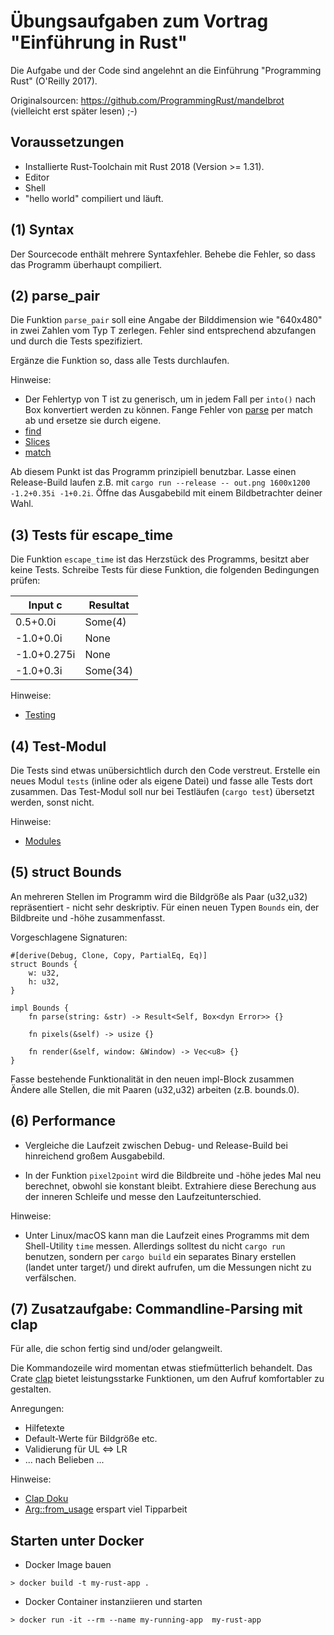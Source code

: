 # Übungsaufgaben zum Vortrag "Einführung in Rust"

Die Aufgabe und der Code sind angelehnt an die Einführung "Programming Rust"
(O'Reilly 2017).

Originalsourcen: https://github.com/ProgrammingRust/mandelbrot (vielleicht erst
später lesen) ;-)


## Voraussetzungen

- Installierte Rust-Toolchain mit Rust 2018 (Version >= 1.31).
- Editor
- Shell
- "hello world" compiliert und läuft.


## (1) Syntax

Der Sourcecode enthält mehrere Syntaxfehler. Behebe die Fehler, so dass das
Programm überhaupt compiliert.


## (2) parse_pair

Die Funktion `parse_pair` soll eine Angabe der Bilddimension wie "640x480" in
zwei Zahlen vom Typ T zerlegen. Fehler sind entsprechend abzufangen und durch
die Tests spezifiziert.

Ergänze die Funktion so, dass alle Tests durchlaufen.

Hinweise:

- Der Fehlertyp von T ist zu generisch, um in jedem Fall per `into()` nach
    Box<dyn Error> konvertiert werden zu können. Fange Fehler von
    [parse](https://doc.rust-lang.org/std/primitive.str.html#method.parse) per
    match ab und ersetze sie durch eigene.
- [find](https://doc.rust-lang.org/std/primitive.str.html#method.find)
- [Slices](https://doc.rust-lang.org/book/ch04-03-slices.html)
- [match](https://doc.rust-lang.org/book/ch06-02-match.html)

Ab diesem Punkt ist das Programm prinzipiell benutzbar. Lasse einen
Release-Build laufen z.B. mit
`cargo run --release -- out.png 1600x1200 -1.2+0.35i -1+0.2i`. Öffne das
Ausgabebild mit einem Bildbetrachter deiner Wahl.


## (3) Tests für escape_time

Die Funktion `escape_time` ist das Herzstück des Programms, besitzt aber keine
Tests. Schreibe Tests für diese Funktion, die folgenden Bedingungen prüfen:

| Input c     | Resultat |
|-------------|----------|
|  0.5+0.0i   | Some(4)  |
| -1.0+0.0i   | None     |
| -1.0+0.275i | None     |
| -1.0+0.3i   | Some(34) |

Hinweise:

- [Testing](https://doc.rust-lang.org/book/ch11-00-testing.html)


## (4) Test-Modul

Die Tests sind etwas unübersichtlich durch den Code verstreut. Erstelle ein
neues Modul `tests` (inline oder als eigene Datei) und fasse alle Tests dort
zusammen. Das Test-Modul soll nur bei Testläufen (`cargo test`) übersetzt
werden, sonst nicht.

Hinweise:

- [Modules](https://doc.rust-lang.org/book/ch07-02-modules-and-use-to-control-scope-and-privacy.html)


## (5) struct Bounds

An mehreren Stellen im Programm wird die Bildgröße als Paar (u32,u32)
repräsentiert - nicht sehr deskriptiv. Für einen neuen Typen `Bounds` ein, der
Bildbreite und -höhe zusammenfasst.

Vorgeschlagene Signaturen:

```
#[derive(Debug, Clone, Copy, PartialEq, Eq)]
struct Bounds {
    w: u32,
    h: u32,
}

impl Bounds {
    fn parse(string: &str) -> Result<Self, Box<dyn Error>> {}

    fn pixels(&self) -> usize {}

    fn render(&self, window: &Window) -> Vec<u8> {}
}
```

Fasse bestehende Funktionalität in den neuen impl-Block zusammen
Ändere alle Stellen, die mit Paaren (u32,u32) arbeiten (z.B. bounds.0).


## (6) Performance

- Vergleiche die Laufzeit zwischen Debug- und Release-Build bei hinreichend
    großem Ausgabebild.

- In der Funktion `pixel2point` wird die Bildbreite und -höhe jedes Mal neu
    berechnet, obwohl sie konstant bleibt. Extrahiere diese Berechung aus der
    inneren Schleife und messe den Laufzeitunterschied.

Hinweise:

- Unter Linux/macOS kann man die Laufzeit eines Programms mit dem Shell-Utility
    `time` messen. Allerdings solltest du nicht `cargo run` benutzen, sondern
    per `cargo build` ein separates Binary erstellen (landet unter target/) und
    direkt aufrufen, um die Messungen nicht zu verfälschen.


## (7) Zusatzaufgabe: Commandline-Parsing mit clap

Für alle, die schon fertig sind und/oder gelangweilt.

Die Kommandozeile wird momentan etwas stiefmütterlich behandelt. Das Crate
[clap](https://clap.rs/) bietet leistungsstarke Funktionen, um den Aufruf
komfortabler zu gestalten.

Anregungen:
- Hilfetexte
- Default-Werte für Bildgröße etc.
- Validierung für UL <=> LR
- ... nach Belieben ...

Hinweise:

- [Clap Doku](https://docs.rs/clap/2.32.0/clap/)
- [Arg::from_usage](https://docs.rs/clap/2.32.0/clap/struct.Arg.html#method.from_usage)
    erspart viel Tipparbeit


## Starten unter Docker

- Docker Image bauen

```console
> docker build -t my-rust-app .
```

- Docker Container instanziieren und starten

```console
> docker run -it --rm --name my-running-app  my-rust-app
```